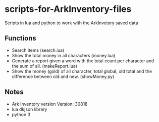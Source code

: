# scripts-for-ArkInventory-files
Scripts in lua and python to work with the ArkInvetory saved data <br>

## Functions
- Search items (search.lua)
- Show the total money in all characters (money.lua)
- Generate a report given a word with the total count per character and the sum of all. (makeReport.lua)
- Show the money (gold) of all character, total global, old total and the difference between old and new. (showMoney.py)

## Notes
- Ark Inventory version Version: 30818
- lua dkjson library
- python 3

